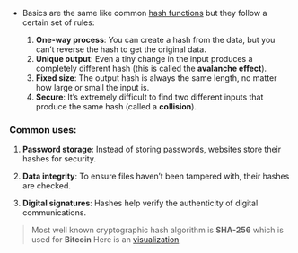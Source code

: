 - Basics are the same like common [hash functions](hash-functions.md) but they follow a certain set of rules:

	1. **One-way process**: You can create a hash from the data, but you can’t reverse the hash to get the original data.
	2.  **Unique output**: Even a tiny change in the input produces a completely different hash
	  (this is called the **avalanche effect**).
	4.  **Fixed size**: The output hash is always the same length, no matter how large or small the input is.
	5.  **Secure**: It’s extremely difficult to find two different inputs that produce the same hash (called a **collision**).

### Common uses:

1. **Password storage**: Instead of storing passwords, websites store their hashes for security.

3. **Data integrity**: To ensure files haven’t been tampered with, their hashes are checked.

1. **Digital signatures**: Hashes help verify the authenticity of digital communications.


> Most well known cryptographic hash algorithm is **SHA-256** which is used for **Bitcoin**
> Here is an [visualization](https://sha256algorithm.com/)